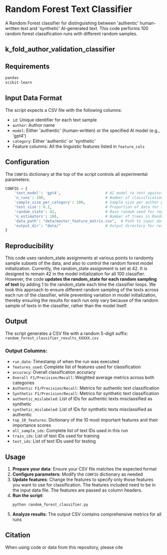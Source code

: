 # Random Forest Text Classifier

A Random Forest classifier for distinguishing between 'authentic' human-written text and 'synthetic' AI-generated text. This code performs 100 random forest classification runs with different random samples.

## k_fold_author_validation_classifier




## Requirements

```python
pandas
scikit-learn
```

## Input Data Format

The script expects a CSV file with the following columns:
- `id`: Unique identifier for each text sample
- `author`: Author name
- `model`: Either 'authentic' (human-written) or the specified AI model (e.g., 'gpt4')
- `category`: Either 'authentic' or 'synthetic'
- Feature columns: All the linguistic features listed in `feature_cols`


## Configuration

The `CONFIG` dictionary at the top of the script controls all experimental parameters:

```python
CONFIG = {
    'text_model': 'gpt4',                    # AI model to test against (e.g., 'gpt4', 'gpt3.5')
    'n_runs': 100,                           # Number of classification runs
    'sample_size_per_category': 100,         # Sample size per author per category
    'test_size': 0.2,                        # Proportion of data for testing (20%)
    'random_state': 42,                      # Base random seed for reproducibility
    'n_estimators': 100,                     # Number of trees in Random Forest
    'data_path': "data/master_feature_matrix.csv",  # Path to input data
    'output_dir': "data/"                    # Output directory for results
}
```


## Reproducibility

This code uses random_state assignments at various points to randomly sample subsets of the data, and also to control the random forest model initialization. Currently, the random_state assignment is set at 42. It is designed to remain 42 in the model initialization for all 100 classifier. However, the code **updates the random_state for each random sampling of text** by adding 1 to the random_state each time the classifier loops. We took this approach to ensure different random sampling of the texts across each run of the classifier, while preventing variation in model initialization, thereby ensuring the results for each run only vary because of the random sample of texts in the classifier, rather than the model itself.

## Output

The script generates a CSV file with a random 5-digit suffix: `random_forest_classifier_results_XXXXX.csv`

### Output Columns:
- `run_date`: Timestamp of when the run was executed
- `features_used`: Complete list of features used for classification
- `accuracy`: Overall classification accuracy
- `Overall F1/Precision/Recall`: Weighted average metrics across both categories
- `Authentic F1/Precision/Recall`: Metrics for authentic text classification
- `Synthetic F1/Precision/Recall`: Metrics for synthetic text classification
- `authentic_mislabeled`: List of IDs for authentic texts misclassified as synthetic
- `synthetic_mislabeled`: List of IDs for synthetic texts misclassified as authentic
- `top_10_features`: Dictionary of the 10 most important features and their importance scores
- `all_sample_ids`: Complete list of text IDs used in this run
- `train_ids`: List of text IDs used for training
- `test_ids`: List of text IDs used for testing

## Usage

1. **Prepare your data**: Ensure your CSV file matches the expected format
2. **Configure parameters**: Modify the `CONFIG` dictionary as needed
3. **Update features**: Change the features to specify only those features you want to use for classification. The features included need to be in the input data file. The features are passed as column headers.
4. **Run the script**:
   ```bash
   python random_forest_classifier.py
   ```
5. **Analyze results**: The output CSV contains comprehensive metrics for all runs


## Citation

When using code or data from this repository, please cite
